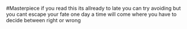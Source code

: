 #Masterpiece
if you read this its allready to late
you can try avoiding but you cant escape your fate
one day a time will come
where you have to decide between right or wrong
